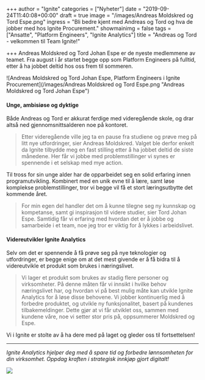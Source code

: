 +++
author = "Ignite"
categories = ["Nyheter"]
date = "2019-09-24T11:40:08+00:00"
draft = true
image = "/images/Andreas Moldskred og Tord Espe.png"
ingress = "Bli bedre kjent med Andreas og Tord og hva de jobber med hos Ignite Procurement."
showmainimg = false
tags = ["Ansatte", "Platform Engineers", "Ignite Analytics"]
title = "Andreas og Tord - velkommen til Team Ignite!"

+++
Andreas Moldskred og Tord Johan Espe er de nyeste medlemmene av teamet. Fra august i år startet begge opp som Platform Engineers på fulltid, etter å ha jobbet deltid hos oss frem til sommeren.

![Andreas Moldskred og Tord Johan Espe, Platform Engineers i Ignite Procurement](/images/Andreas Moldskred og Tord Espe.png "Andreas Moldskred og Tord Johan Espe")

#### Unge, ambisiøse og dyktige

Både Andreas og Tord er akkurat ferdige med videregående skole, og drar altså ned gjennomsnittsalderen noe på kontoret.

> Etter videregående ville jeg ta en pause fra studiene og prøve meg på litt nye utfordringer, sier Andreas Moldskred. Valget ble derfor enkelt da Ignite tilbydde meg en fast stilling etter å ha jobbet deltid de siste månedene. Her får vi jobbe med problemstillinger vi synes er spennende i et selskap med mye action.

Til tross for sin unge alder har de opparbeidet seg en solid erfaring innen programutvikling. Kombinert med en unik evne til å lære, samt løse komplekse problemstillinger, tror vi begge vil få et stort læringsutbytte det kommende året.

> For min egen del handler det om å kunne tilegne seg ny kunnskap og kompetanse, samt gi inspirasjon til videre studier, sier Tord Johan Espe. Samtidig får vi erfaring med hvordan det er å jobbe og samarbeide i et team, noe jeg tror er viktig for å lykkes i arbeidslivet.

#### Videreutvikler Ignite Analytics

Selv om det er spennende å få prøve seg på nye teknologier og utfordringer, er begge enige om at det mest givende er å få bidra til å videreutvikle et produkt som brukes i næringslivet.

> Vi lager et produkt som brukes av stadig flere personer og virksomheter. På denne måten får vi innsikt i hvilke behov næringslivet har, og hvordan vi på best mulig måte kan utvikle Ignite Analytics for å løse disse behovene. Vi jobber kontinuerlig med å forbedre produktet, og utvikle ny funksjonalitet, basert på kundenes tilbakemeldinger. Dette gjør at vi får utviklet oss, sammen med kundene våre, noe vi setter stor pris på, oppsummerer Moldskred og Espe.

Vi i Ignite er stolte av å ha dere med på laget og gleder oss til fortsettelsen!

***

_Ignite Analytics hjelper deg med å spare tid og forbedre lønnsomheten for din virksomhet. Oppdag kraften i strategisk innkjøp gjort digitalt!_

[![](https://www.ignite.no/images/Pr%C3%B8v%20Ignite%20Analytics%20-%201200%20x100.png)](https://www.ignite.no/ignite-analytics/demo/ "Prøv Ignite Analytics")
